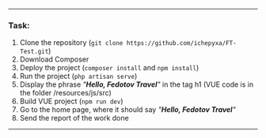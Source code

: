 ----

### Task:
1. Clone the repository (`git clone https://github.com/ichepyxa/FT-Test.git`)
2. Download Composer
3. Deploy the project (`composer install` and `npm install`)
4. Run the project (`php artisan serve`)
5. Display the phrase *"**Hello, Fedotov Travel**"* in the tag h1 (VUE code is in the folder /resources/js/src)
6. Build VUE project (`npm run dev`)
7. Go to the home page, where it should say *"**Hello, Fedotov Travel**"*
8. Send the report of the work done

----
